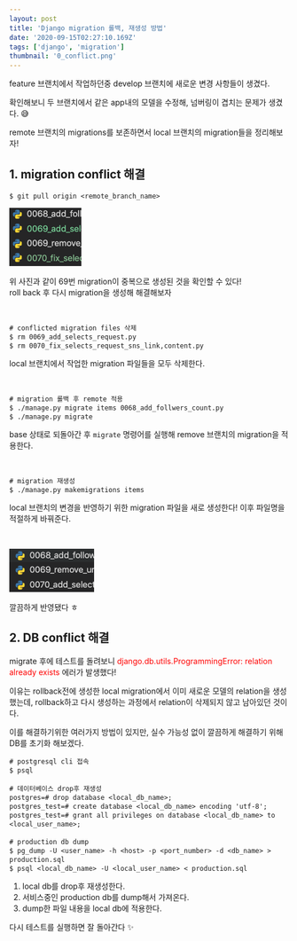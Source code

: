 ```yaml
---
layout: post
title: 'Django migration 롤백, 재생성 방법'
date: '2020-09-15T02:27:10.169Z'
tags: ['django', 'migration']
thumbnail: '0_conflict.png'
---
```


feature 브랜치에서 작업하던중 develop 브랜치에 새로운 변경 사항들이 생겼다.

확인해보니 두 브랜치에서 같은 app내의 모델을 수정해, 넘버링이 겹치는 문제가 생겼다. 😅

remote 브랜치의 migrations를 보존하면서 local 브랜치의 migration들을 정리해보자!

## 1. migration conflict 해결

```shell
$ git pull origin <remote_branch_name>
```

![Local conflict](./1_local_conflict.png)

위 사진과 같이 69번 migration이 중복으로 생성된 것을 확인할 수 있다!<br>
roll back 후 다시 migration을 생성해 해결해보자

<br>

```shell
# conflicted migration files 삭제
$ rm 0069_add_selects_request.py
$ rm 0070_fix_selects_request_sns_link,content.py
```

local 브랜치에서 작업한 migration 파일들을 모두 삭제한다.

<br>

```shell
# migration 롤백 후 remote 적용
$ ./manage.py migrate items 0068_add_follwers_count.py
$ ./manage.py migrate
```

base 상태로 되돌아간 후 `migrate` 명령어를 실행해 remove 브랜치의 migration을 적용한다.

<br>

```shell
# migration 재생성
$ ./manage.py makemigrations items
```

local 브랜치의 변경을 반영하기 위한 migration 파일을 새로 생성한다! 이후 파일명을 적절하게 바꿔준다.

<br>

![Result](./2_result.png)

깔끔하게 반영됐다 ㅎ

## 2. DB conflict 해결

migrate 후에 테스트를 돌려보니 <span style="color:red">django.db.utils.ProgrammingError: relation already exists</span> 에러가 발생했다!

이유는 rollback전에 생성한 local migration에서 이미 새로운 모델의 relation을 생성했는데, rollback하고 다시 생성하는 과정에서 relation이 삭제되지 않고 남아있던 것이다.

이를 해결하기위한 여러가지 방법이 있지만, 실수 가능성 없이 깔끔하게 해결하기 위해 DB를 초기화 해보겠다.

```shell
# postgresql cli 접속
$ psql

# 데이터베이스 drop후 재생성
postgres=# drop database <local_db_name>;
postgres_test=# create database <local_db_name> encoding 'utf-8';
postgres_test=# grant all privileges on database <local_db_name> to <local_user_name>;

# production db dump
$ pg_dump -U <user_name> -h <host> -p <port_number> -d <db_name> > production.sql
$ psql <local_db_name> -U <local_user_name> < production.sql
```

1. local db를 drop후 재생성한다.
2. 서비스중인 production db를 dump해서 가져온다.
3. dump한 파일 내용을 local db에 적용한다.

다시 테스트를 실행하면 잘 돌아간다 ✨
